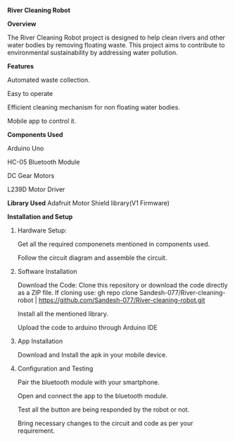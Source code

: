 **River Cleaning Robot**


**Overview**

  The River Cleaning Robot project is designed to help clean rivers and other water bodies by removing floating waste. This project aims to contribute to environmental sustainability by addressing water pollution.


**Features**

Automated waste collection.

Easy to operate

Efficient cleaning mechanism for non floating water bodies.

Mobile app to control it.


**Components Used**

  Arduino Uno
  
  HC-05 Bluetooth Module
  
  DC Gear Motors
  
  L239D Motor Driver 
  

**Library Used**
Adafruit Motor Shield library(V1 Firmware)

  
**Installation and Setup**

1. Hardware Setup:

   Get all the required componenets mentioned in components used.
   
   Follow the circuit diagram and assemble the circuit.

2. Software Installation

   Download the Code: Clone this repository or download the code directly as a ZIP file.
    If cloning use: gh repo clone Sandesh-077/River-cleaning-robot      |     https://github.com/Sandesh-077/River-cleaning-robot.git
    
   Install all the mentioned library.
   
   Upload the code to arduino through Arduino IDE

3. App Installation

   Download and Install the apk in your mobile device.

4. Configuration and Testing

   Pair the bluetooth module with your smartphone.
   
   Open and connect the app to the bluetooth module.
   
   Test all the button are being responded by the robot or not.
   
   Bring necessary changes to the circuit and code as per your requirement.

